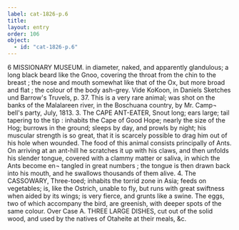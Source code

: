 ```yaml
---
label: cat-1826-p.6
title: 
layout: entry
order: 106
object:
  - id: "cat-1826-p.6"
---
```

6
MISSIONARY MUSEUM.
in diameter, naked, and apparently glandulous; a long
black beard like the Gnoo, covering the throat from the
chin to the breast ; the nose and mouth somewhat like
that of the Ox, but more broad and flat ; the colour of the
body ash-grey.
Vide KoKoon, in Daniels Sketches und
Barrow's Truvels, p. 37.
This is a very rare animal; was shot on the banks of the
Malalareen river, in the Boschuana country, by Mr. Camp¬
bell's party, July, 1813.
3. The CAPE ANT-EATER,
Snout long; ears large; tail tapering to the tip : inhabits
the Cape of Good Hope; nearly the size of the Hog;
burrows in the ground; sleeps by day, and prowls by
night; his muscular strength is so great, that it is scarcely
possible to drag him out of his hole when wounded.
The food of this animal consists principally of Ants. On
arriving at an ant-hill he scratches it up with his claws,
and then unfolds his slender tongue, covered with a
clammy matter or saliva, in which the Ants become en¬
tangled in great numbers ; the tongue is then drawn back
into his mouth, and he swallows thousands of them alive.
4. The CASSOWARY,
Three-toed; inhabits the torrid zone in Asia; feeds on
vegetables; is, like the Ostrich, unable to fly, but runs
with great swiftness when aided by its wings; is very
fierce, and grunts like a swine. The eggs, two of which
accompany the bird, are greenish, with deeper spots of
the same colour.
Over Case A.
THREE LARGE DISHES, cut out of the solid wood,
and used by the natives of Otaheite at their meals, &c.